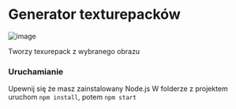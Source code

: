 # Generator texturepacków

![image](https://user-images.githubusercontent.com/81181783/115547204-50467e00-a2a6-11eb-95d0-3d8880001868.png)

Tworzy texurepack z wybranego obrazu

### Uruchamianie
Upewnij się że masz zainstalowany Node.js
W folderze z projektem uruchom `npm install`, potem `npm start`
